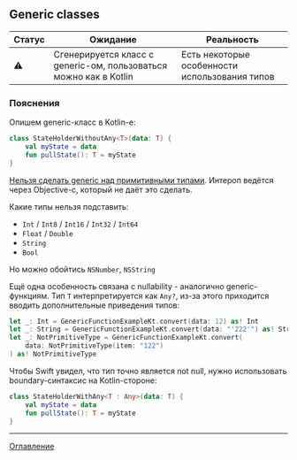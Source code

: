 ## Generic classes

| Статус    | Ожидание                                                          | Реальность                                     |
| --------- | ----------------------------------------------------------------- | ---------------------------------------------- |
| :warning: | Сгенерируется класс с generic-ом, пользоваться можно как в Kotlin | Есть некоторые особенности использования типов |

### Пояснения

Опишем generic-класс в Kotlin-е:

```kotlin
class StateHolderWithoutAny<T>(data: T) {
    val myState = data
    fun pullState(): T = myState
}
```

[Нельзя сделать generic над примитивными типами](https://stackoverflow.com/questions/51196984/objective-c-generic-containing-a-scalar/51197180#51197180). 
Интероп ведётся через Objective-c, который не даёт это сделать.

Какие типы нельзя подставить:

- `Int` / `Int8` / `Int16` / `Int32` / `Int64`
- `Float` / `Double`
- `String`
- `Bool`

Но можно обойтись `NSNumber`, `NSString`

Ещё одна особенность связана с nullability - аналогично generic-функциям. 
Тип `T` интерпретируется как `Any?`, из-за этого приходится вводить дополнительные приведения типов:

```swift
let _: Int = GenericFunctionExampleKt.convert(data: 12) as! Int
let _: String = GenericFunctionExampleKt.convert(data: "'222'") as! String
let _: NotPrimitiveType = GenericFunctionExampleKt.convert(
	data: NotPrimitiveType(item: "122")
) as! NotPrimitiveType
```

Чтобы Swift увидел, что тип точно является not null, нужно использовать boundary-синтаксис на Kotlin-стороне:

```kotlin
class StateHolderWithAny<T : Any>(data: T) {
    val myState = data
    fun pullState(): T = myState
}
```

---
[Оглавление](/README.md)